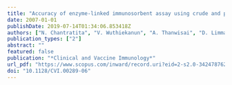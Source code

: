 ```yaml
---
title: "Accuracy of enzyme-linked immunosorbent assay using crude and purified antigens for serodiagnosis of melioidosis"
date: 2007-01-01
publishDate: 2019-07-14T01:34:06.853418Z
authors: ["N. Chantratita", "V. Wuthiekanun", "A. Thanwisai", "D. Limmathurotsakul", "A. C. Cheng", "W. Chierakul", "N. P. J. Day", "S. J. Peacock"]
publication_types: ["2"]
abstract: ""
featured: false
publication: "*Clinical and Vaccine Immunology*"
url_pdf: "https://www.scopus.com/inward/record.uri?eid=2-s2.0-34247876275&doi=10.1128%2fCVI.00289-06&partnerID=40&md5=dd1eafea84e87bfacd3929097064faa9 https://www.ncbi.nlm.nih.gov/pmc/articles/PMC1797717/pdf/0289-06.pdf"
doi: "10.1128/CVI.00289-06"
---
```


